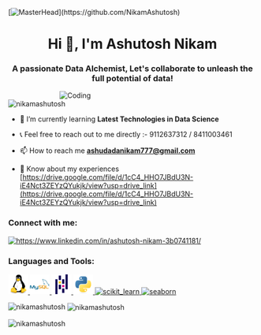 [![MasterHead](https://1.bp.blogspot.com/-7A4WynwLsM...)](https://github.com/NikamAshutosh)
<h1 align="center">Hi 👋, I'm Ashutosh Nikam</h1>
<h3 align="center">A passionate Data Alchemist, Let's collaborate to unleash the full potential of data!</h3>
<img align="right" alt="Coding" width="400" src="https://www.inteliment.com/wp-content/uploads/2021/05/37-The-Techniques-Team-and-Tools-for-Effective-Data-Science.jpg">

<p align="left"> <img src="https://komarev.com/ghpvc/?username=nikamashutosh&label=Profile%20views&color=0e75b6&style=flat" alt="nikamashutosh" /> </p>

- 🌱 I’m currently learning **Latest Technologies in Data Science**

- 📞 Feel free to reach out to me directly :-  9112637312 / 8411003461

- 📫 How to reach me **ashudadanikam777@gmail.com**

- 📄 Know about my experiences [https://drive.google.com/file/d/1cC4_HHO7JBdU3N-iE4Nct3ZEYzQYukjk/view?usp=drive_link](https://drive.google.com/file/d/1cC4_HHO7JBdU3N-iE4Nct3ZEYzQYukjk/view?usp=drive_link)

<h3 align="left">Connect with me:</h3>
<p align="left">
<a href="https://linkedin.com/in/https://www.linkedin.com/in/ashutosh-nikam-3b0741181/" target="blank"><img align="center" src="https://raw.githubusercontent.com/rahuldkjain/github-profile-readme-generator/master/src/images/icons/Social/linked-in-alt.svg" alt="https://www.linkedin.com/in/ashutosh-nikam-3b0741181/" height="30" width="40" /></a>
</p>

<h3 align="left">Languages and Tools:</h3>
<p align="left"> <a href="https://www.linux.org/" target="_blank" rel="noreferrer"> <img src="https://raw.githubusercontent.com/devicons/devicon/master/icons/linux/linux-original.svg" alt="linux" width="40" height="40"/> </a> <a href="https://www.mysql.com/" target="_blank" rel="noreferrer"> <img src="https://raw.githubusercontent.com/devicons/devicon/master/icons/mysql/mysql-original-wordmark.svg" alt="mysql" width="40" height="40"/> </a> <a href="https://pandas.pydata.org/" target="_blank" rel="noreferrer"> <img src="https://raw.githubusercontent.com/devicons/devicon/2ae2a900d2f041da66e950e4d48052658d850630/icons/pandas/pandas-original.svg" alt="pandas" width="40" height="40"/> </a> <a href="https://www.python.org" target="_blank" rel="noreferrer"> <img src="https://raw.githubusercontent.com/devicons/devicon/master/icons/python/python-original.svg" alt="python" width="40" height="40"/> </a> <a href="https://scikit-learn.org/" target="_blank" rel="noreferrer"> <img src="https://upload.wikimedia.org/wikipedia/commons/0/05/Scikit_learn_logo_small.svg" alt="scikit_learn" width="40" height="40"/> </a> <a href="https://seaborn.pydata.org/" target="_blank" rel="noreferrer"> <img src="https://seaborn.pydata.org/_images/logo-mark-lightbg.svg" alt="seaborn" width="40" height="40"/> </a> </p>

<p><img align="left" src="https://github-readme-stats.vercel.app/api/top-langs?username=nikamashutosh&show_icons=true&locale=en&layout=compact" alt="nikamashutosh" /></p>

<p>&nbsp;<img align="center" src="https://github-readme-stats.vercel.app/api?username=nikamashutosh&show_icons=true&locale=en" alt="nikamashutosh" /></p>

<p><img align="center" src="https://github-readme-streak-stats.herokuapp.com/?user=nikamashutosh&" alt="nikamashutosh" /></p>
